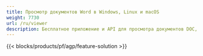 ```yaml
---
title: Просмотр документов Word в Windows, Linux и macOS 
weight: 7730
url: /ru/viewer
description: Бесплатное приложение и API для просмотра документов DOC, DOCX, ODT в виде страниц
---
```


{{< blocks/products/pf/agp/feature-solution >}} 

